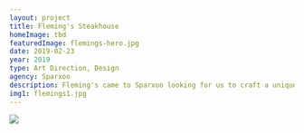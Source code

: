 ```yaml
---
layout: project
title: Fleming's Steakhouse
homeImage: tbd
featuredImage: flemings-hero.jpg
date: 2019-02-23
year: 2019
type: Art Direction, Design
agency: Sparxoo
description: Fleming's came to Sparxoo looking for us to craft a unique Mother's Day campaign that would separate them from surrounding competitors. We asked ourselves, "What's Mother's Day really about? What's at the core?" This day is to celebrate moms for every single thing they do for the ones they love, from the small, day-to-day tasks to the big celebrations. So we set out to create a campaign that was real. We didn't want to focus solely on the food and beverage offerings—we wanted to lead with the moments with mom, shared with Fleming's.
img1: flemings1.jpg
---
```


<div class="col-xs-12 about-work-items__item">
  <img src="{{ site.baseurl}}/assets/images/{{ page.img1 }}">
</div>
